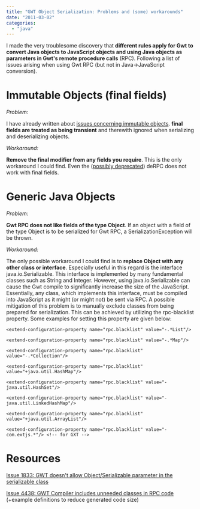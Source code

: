 ```yaml
---
title: "GWT Object Serialization: Problems and (some) workarounds"
date: "2011-03-02"
categories: 
  - "java"
---
```


I made the very troublesome discovery that **different rules apply for Gwt to convert Java objects to JavaScript objects and using Java objects as parameters in Gwt's remote procedure calls** (RPC). Following a list of issues arising when using Gwt RPC (but not in Java->JavaScript conversion).

# Immutable Objects (final fields)

_Problem:_

I have already written about [issues concerning immutable objects](http://nexnet.wordpress.com/2011/02/16/serializing-immutable-objects-in-gwt/). **final fields are treated as being transient** and therewith ignored when serializing and deserializing objects.

_Workaround:_

**Remove the final modifier from any fields you require**. This is the only workaround I could find. Even the ([possibly deprecated](http://nexnet.wordpress.com/2011/02/21/gwt-derpc-to-be-deprecated/)) deRPC does not work with final fields.

# Generic Java Objects

_Problem:_

**Gwt RPC does not like fields of the type Object**. If an object with a field of the type Object is to be serialized for Gwt RPC, a SerializationException will be thrown.

_Workaround:_

The only possible workaround I could find is to **replace Object with any other class or interface**. Especially useful in this regard is the interface java.io.Serializable. This interface is implemented by many fundamental classes such as String and Integer. However, using java.io.Serializable can cause the Gwt compile to significantly increase the size of the JavaScript. Essentially, any class, which implements this interface, must be compiled into JavaScript as it might (or might not) be sent via RPC. A possible mitigation of this problem is to manually exclude classes from being prepared for serialization. This can be achieved by utilizing the rpc-blacklist property. Some examples for setting this property are given below:

```
<extend-configuration-property name="rpc.blacklist" value="-.*List"/>
```

```
<extend-configuration-property name="rpc.blacklist" value="-.*Map"/>
```

```
<extend-configuration-property name="rpc.blacklist" value="-.*Collection"/>
```

```
<extend-configuration-property name="rpc.blacklist" value="+java.util.HashMap"/>
```

```
<extend-configuration-property name="rpc.blacklist" value="-java.util.HashSet"/>
```

```
<extend-configuration-property name="rpc.blacklist" value="-java.util.LinkedHashMap"/>
```

```
<extend-configuration-property name="rpc.blacklist" value="+java.util.ArrayList"/>
```

```
<extend-configuration-property name="rpc.blacklist" value="-com.extjs.*"/> <!-- for GXT -->
```

# Resources

[Issue 1833: GWT doesn't allow Object/Serializable parameter in the serializable class](http://code.google.com/p/google-web-toolkit/issues/detail?id=1833)

[Issue 4438: GWT Compiler includes unneeded classes in RPC code](http://code.google.com/p/google-web-toolkit/issues/detail?id=4438) (+example <extend-configuration-property> definitions to reduce generated code size)
